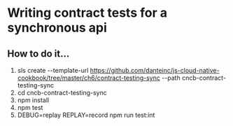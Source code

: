 # Writing contract tests for a synchronous api

## How to do it...
1. sls create --template-url https://github.com/danteinc/js-cloud-native-cookbook/tree/master/ch6/contract-testing-sync --path cncb-contract-testing-sync
2. cd cncb-contract-testing-sync
3. npm install
4. npm test
5. DEBUG=replay REPLAY=record npm run test:int
